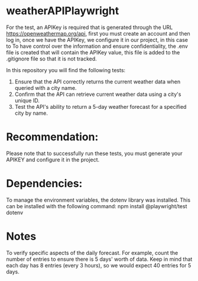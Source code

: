 # weatherAPIPlaywright
For the test, an APIKey is required that is generated through the URL https://openweathermap.org/api, first you must create an account and then log in, once we have the APIKey, we configure it in our project, in this case to To have control over the information and ensure confidentiality, the .env file is created that will contain the APIKey value, this file is added to the .gitignore file so that it is not tracked.

In this repository you will find the following tests:
1. Ensure that the API correctly returns the current weather data when queried with a city name.
2. Confirm that the API can retrieve current weather data using a city's unique ID.
3. Test the API's ability to return a 5-day weather forecast for a specified city by name.

# Recommendation:
Please note that to successfully run these tests, you must generate your APIKEY and configure it in the project.

# Dependencies:
To manage the environment variables, the dotenv library was installed. This can be installed with the following command:
npm install @playwright/test dotenv

# Notes

To verify specific aspects of the daily forecast. For example, count the number of entries to ensure there is 5 days' worth of data. Keep in mind that each day has 8 entries (every 3 hours), so we would expect 40 entries for 5 days.